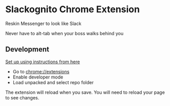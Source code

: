 # Slackognito Chrome Extension

Reskin Messenger to look like Slack

Never have to alt-tab when your boss walks behind you

## Development
[Set up using instructions from here](https://developer.chrome.com/extensions/getstarted)

- Go to <chrome://extensions>
- Enable developer mode
- Load unpacked and select repo folder

The extension will reload when you save. You will need to reload your page to see changes.
